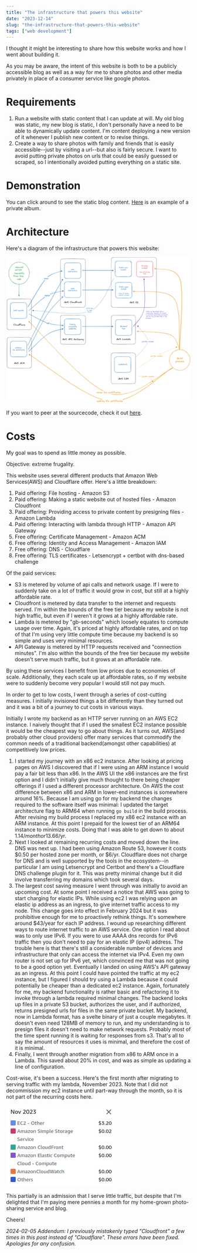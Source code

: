 ```yaml
---
title: "The infrastructure that powers this website"
date: "2023-12-14"
slug: "the-infrastructure-that-powers-this-website"
tags: ["web development"]
---
```


I thought it might be interesting to share how this website works and how I went about building it.

As you may be aware, the intent of this website is both to be a publicly accessible blog as well as a way for me to share photos and other media privately in place of a consumer service like google photos.

# Requirements

1. Run a website with static content that I can update at will. My old blog was static, my new blog is static, I don't personally have a need to be able to dynamically update content. I'm content deploying a new version of it whenever I publish new content or to revise things.
2. Create a way to share photos with family and friends that is easily accessible--just by visiting a url--but also is fairly secure. I want to avoid putting private photos on urls that could be easily guessed or scraped, so I intentionally avoided putting everything on a static site.

# Demonstration

You can click around to see the static blog content. [Here](https://gabrielmiller.org/album.html?title=test-story-for-demonstration-purposes&token=A05cl235d20KJ;t3P0772.cvDN4541FhqpQnRZ03-10216N4b0,23FPN1Cdg10d3) is an example of a private album.

# Architecture

Here's a diagram of the infrastructure that powers this website:

![Architecture diagram](./2023-12-14-blog-infrastructure/1.png)

If you want to peer at the sourcecode, check it out [here](https://github.com/gabrielmiller/gabrielmiller.org).

# Costs

My goal was to spend as little money as possible.

Objective: extreme frugality.

This website uses several different products that Amazon Web Services(AWS) and Cloudflare offer. Here's a little breakdown:

1. Paid offering: File hosting - Amazon S3
2. Paid offering: Making a static website out of hosted files - Amazon Cloudfront
3. Paid offering: Providing access to private content by presigning files - Amazon Lambda
4. Paid offering: Interacting with lambda through HTTP - Amazon API Gateway
5. Free offering: Certificate Management - Amazon ACM
6. Free offering: Identity and Access Management - Amazon IAM
7. Free offering: DNS - Cloudflare
8. Free offering: TLS certificates - Letsencrypt + certbot with dns-based challenge

Of the paid services:
- S3 is metered by volume of api calls and network usage. If I were to suddenly take on a lot of traffic it would grow in cost, but still at a highly affordable rate.
- Cloudfront is metered by data transfer to the internet and requests served. I'm within the bounds of the free tier because my website is not high traffic, but even if I weren't it grows at a highly affordable rate.
- Lambda is metered by "gb-seconds" which loosely equates to compute usage over time. Again, it's priced at highly affordable rates, and on top of that I'm using very little compute time because my backend is so simple and uses very minimal resources.
- API Gateway is metered by HTTP requests received and "connection minutes". I'm also within the bounds of the free tier because my website doesn't serve much traffic, but it grows at an affordable rate.

By using these services I benefit from low prices due to economies of scale. Additionally, they each scale up at affordable rates, so if my website were to suddenly become very popular I would still not pay much.

In order to get to low costs, I went through a series of cost-cutting measures. I initially invisioned things a bit differently than they turned out and it was a bit of a journey to cut costs in various ways.

Initially I wrote my backend as an HTTP server running on an AWS EC2 instance. I naively thought that if I used the smallest EC2 instance possible it would be the cheapest way to go about things. As it turns out, AWS(and probably other cloud providers) offer many services that commodify the common needs of a traditional backend(amongst other capabilities) at competitively low prices.

1. I started my journey with an x86 ec2 instance. After looking at pricing pages on AWS I discovered that if I were using an ARM instance I would pay a fair bit less than x86. In the AWS UI the x86 instances are the first option and I didn't initially give much thought to there being cheaper offerings if I used a different processor architecture. On AWS the cost difference between x86 and ARM in lower-end instances is somewhere around 16%. Because I am using go for my backend the changes required to the software itself was minimal: I updated the target architecture flag to ARM64 when running `go build` in the build process. After revising my build process I replaced my x86 ec2 instance with an ARM instance. At this point I prepaid for the lowest tier of an ARM64 instance to minimize costs. Doing that I was able to get down to about $1.14/month or 13.66$/yr.
2. Next I looked at remaining recurring costs and moved down the line. DNS was next up. I had been using Amazon Route 53, however it costs $0.50 per hosted zone per month, or $6/yr. Cloudflare does not charge for DNS and is well supported by the tools in the ecosystem--in particular I am using Letsencrypt and Certbot and there's a Cloudflare DNS challenge plugin for it. This was pretty minimal change but it did involve transferring my domains which took several days.
3. The largest cost saving measure I went through was initially to avoid an upcoming cost. At some point I received a notice that AWS was going to start charging for elastic IPs. While using ec2 I was relying upon an elastic ip address as an ingress, to give internet traffic access to my node. This change goes into effect in February 2024 but it was prohibitive enough for me to proactively rethink things. It's somewhere around $43/year for each IP address. I wound up researching different ways to route internet traffic to an AWS service. One option I read about was to only use IPv6. If you were to use AAAA dns records for IPv6 traffic then you don't need to pay for an elastic IP (ipv4) address. The trouble here is that there's still a considerable number of devices and infrastructure that only can access the internet via IPv4. Even my own router is not set up for IPv6 yet, which convinced me that was not going to be a good option yet. Eventually I landed on using AWS's API gateway as an ingress. At this point I could have pointed the traffic at my ec2 instance, but I figured I should try using a Lambda because it could potentially be cheaper than a dedicated ec2 instance. Again, fortunately for me, my backend functionality is rather basic and refactoring it to invoke through a lambda required minimal changes. The backend looks up files in a private S3 bucket, authorizes the user, and if authorized, returns presigned urls for files in the same private bucket. My backend, now in Lambda format, has a svelte binary of just a couple megabytes. It doesn't even need 128MB of memory to run, and my understanding is to presign files it doesn't need to make network requests. Probably most of the time spent running it is waiting for responses from s3. That's all to say the amount of resources it uses is minimal, and therefore the cost of it is minimal.
4. Finally, I went through another migration from x86 to ARM once in a Lambda. This saved about 20% in cost, and was as simple as updating a line of configuration.

Cost-wise, it's been a success. Here's the first month after migrating to serving traffic with my lambda, November 2023. Note that I did not decommission my ec2 instance until part-way through the month, so it is not part of the recurring costs here.

![Costs](./2023-12-14-blog-infrastructure/2.png)

This partially is an admission that I serve little traffic, but despite that I'm delighted that I'm paying mere pennies a month for my home-grown photo-sharing service and blog.

Cheers!

_2024-02-05 Addendum: I previously mistakenly typed "Cloudfront" a few times in this post instead of "Cloudflare". These errors have been fixed. Apologies for any confusion._